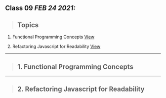 
## Class 09  *FEB 24 2021:* 

> ## Topics

  1. Functional Programming Concepts [View](https://medium.com/the-renaissance-developer/concepts-of-functional-programming-in-javascript-6bc84220d2aa)
  
  2. Refactoring Javascript for Readability [View](https://dev.to/healeycodes/refactoring-javascript-for-performance-and-readability-with-examples-1hec)


---

 > ## 1. Functional Programming Concepts
 

---

 > ## 2. Refactoring Javascript for Readability
